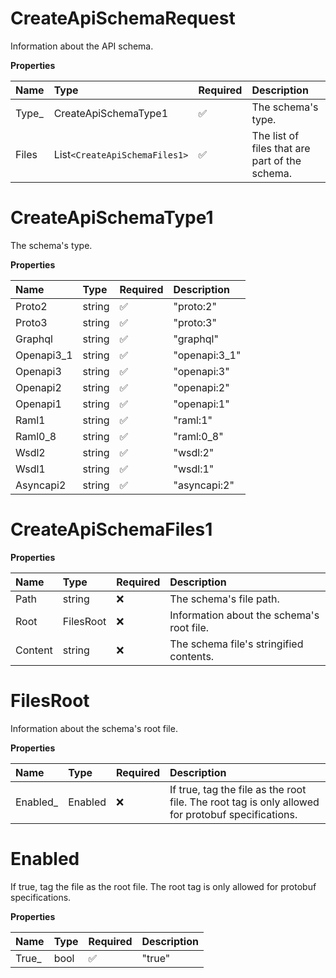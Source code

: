 # CreateApiSchemaRequest

Information about the API schema.

**Properties**

| Name   | Type                        | Required | Description                                    |
| :----- | :-------------------------- | :------- | :--------------------------------------------- |
| Type\_ | CreateApiSchemaType1        | ✅       | The schema's type.                             |
| Files  | List`<CreateApiSchemaFiles1>` | ✅       | The list of files that are part of the schema. |

# CreateApiSchemaType1

The schema's type.

**Properties**

| Name       | Type   | Required | Description   |
| :--------- | :----- | :------- | :------------ |
| Proto2     | string | ✅       | "proto:2"     |
| Proto3     | string | ✅       | "proto:3"     |
| Graphql    | string | ✅       | "graphql"     |
| Openapi3_1 | string | ✅       | "openapi:3_1" |
| Openapi3   | string | ✅       | "openapi:3"   |
| Openapi2   | string | ✅       | "openapi:2"   |
| Openapi1   | string | ✅       | "openapi:1"   |
| Raml1      | string | ✅       | "raml:1"      |
| Raml0_8    | string | ✅       | "raml:0_8"    |
| Wsdl2      | string | ✅       | "wsdl:2"      |
| Wsdl1      | string | ✅       | "wsdl:1"      |
| Asyncapi2  | string | ✅       | "asyncapi:2"  |

# CreateApiSchemaFiles1

**Properties**

| Name    | Type      | Required | Description                               |
| :------ | :-------- | :------- | :---------------------------------------- |
| Path    | string    | ❌       | The schema's file path.                   |
| Root    | FilesRoot | ❌       | Information about the schema's root file. |
| Content | string    | ❌       | The schema file's stringified contents.   |

# FilesRoot

Information about the schema's root file.

**Properties**

| Name      | Type    | Required | Description                                                                                       |
| :-------- | :------ | :------- | :------------------------------------------------------------------------------------------------ |
| Enabled\_ | Enabled | ❌       | If true, tag the file as the root file. The root tag is only allowed for protobuf specifications. |

# Enabled

If true, tag the file as the root file. The root tag is only allowed for protobuf specifications.

**Properties**

| Name   | Type | Required | Description |
| :----- | :--- | :------- | :---------- |
| True\_ | bool | ✅       | "true"      |

<!-- This file was generated by liblab | https://liblab.com/ -->
